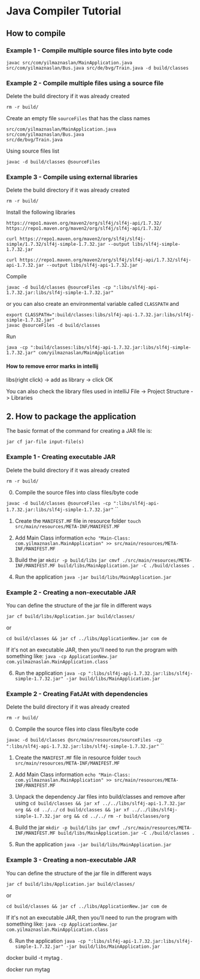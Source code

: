 # Java Compiler Tutorial

## How to compile

### Example 1 - Compile multiple source files into byte code

`javac src/com/yilmaznaslan/MainApplication.java src/com/yilmaznaslan/Bus.java src/de/bvg/Train.java -d build/classes`

### Example 2 - Compile multiple files using a source file

Delete the build directory if it was already created

`rm -r build/`

Create an empty file `sourceFiles` that has the class names

```
src/com/yilmaznaslan/MainApplication.java
src/com/yilmaznaslan/Bus.java
src/de/bvg/Train.java
```

Using source files list

`javac -d build/classes @sourceFiles`

### Example 3 - Compile using external libraries

Delete the build directory if it was already created

`rm -r build/`

Install the following libraries

    https://repo1.maven.org/maven2/org/slf4j/slf4j-api/1.7.32/
    https://repo1.maven.org/maven2/org/slf4j/slf4j-api/1.7.32/

`curl https://repo1.maven.org/maven2/org/slf4j/slf4j-simple/1.7.32/slf4j-simple-1.7.32.jar --output libs/slf4j-simple-1.7.32.jar`

`curl https://repo1.maven.org/maven2/org/slf4j/slf4j-api/1.7.32/slf4j-api-1.7.32.jar --output libs/slf4j-api-1.7.32.jar`


Compile

`javac -d build/classes @sourceFiles -cp ":libs/slf4j-api-1.7.32.jar:libs/slf4j-simple-1.7.32.jar"`

or you can also create an environmental variable called `CLASSPATH` and
```
export CLASSPATH=":build/classes:libs/slf4j-api-1.7.32.jar:libs/slf4j-simple-1.7.32.jar"
javac @sourceFiles -d build/classes
```

Run

`java -cp ":build/classes:libs/slf4j-api-1.7.32.jar:libs/slf4j-simple-1.7.32.jar" com/yilmaznaslan/MainApplication`

#### How to remove error marks in intellij

libs(right click) -> add as library -> click OK

You can also check the library files used in intelliJ
File -> Project Structure -> Libraries 

## 2. How to package the application
The basic format of the command for creating a JAR file is:

`jar cf jar-file input-file(s)`

### Example 1 - Creating executable JAR

Delete the build directory if it was already created

`rm -r build/`

0. Compile the source files into class files/byte code

`javac -d build/classes @sourceFiles -cp ":libs/slf4j-api-1.7.32.jar:libs/slf4j-simple-1.7.32.jar"`
``
1. Create the `MANIFEST.MF` file in resource folder
   `touch src/main/resources/META-INF/MANIFEST.MF`

2. Add Main Class information
   `echo "Main-Class: com.yilmaznaslan.MainApplication" >> src/main/resources/META-INF/MANIFEST.MF`

3. Build the jar
   `mkdir -p build/libs`
   `jar cmvf ./src/main/resources/META-INF/MANIFEST.MF build/libs/MainApplication.jar -C ./build/classes .`

4. Run the application
   `java -jar build/libs/MainApplication.jar`

### Example 2 - Creating a non-executable JAR
You can define the structure of the jar file in different ways

`jar cf build/libs/Application.jar build/classes/`

or

`cd build/classes && jar cf ../libs/ApplicationNew.jar com de`

If it's not an executable JAR, then you'll need to run the program with something like:
`java -cp ApplicationNew.jar com.yilmaznaslan.MainApplication.class`


6. Run the application
   `java -cp ":libs/slf4j-api-1.7.32.jar:libs/slf4j-simple-1.7.32.jar" -jar build/libs/MainApplication.jar`

### Example 2 - Creating FatJAt with dependencies

Delete the build directory if it was already created

`rm -r build/`

0. Compile the source files into class files/byte code

`javac -d build/classes @src/main/resources/sourceFiles -cp ":libs/slf4j-api-1.7.32.jar:libs/slf4j-simple-1.7.32.jar"`
``
1. Create the `MANIFEST.MF` file in resource folder
   `touch src/main/resources/META-INF/MANIFEST.MF`

2. Add Main Class information
   `echo "Main-Class: com.yilmaznaslan.MainApplication" >> src/main/resources/META-INF/MANIFEST.MF`

3. Unpack the dependency Jar files into build/classes and remove after using
`cd build/classes && jar xf ../../libs/slf4j-api-1.7.32.jar org && cd ../../`
`cd build/classes && jar xf ../../libs/slf4j-simple-1.7.32.jar org && cd ../../`
`rm -r build/classes/org`
4. Build the jar
   `mkdir -p build/libs`
   `jar cmvf ./src/main/resources/META-INF/MANIFEST.MF build/libs/MainApplication.jar -C ./build/classes .`

5. Run the application
   `java -jar build/libs/MainApplication.jar`

### Example 3 - Creating a non-executable JAR
You can define the structure of the jar file in different ways

`jar cf build/libs/Application.jar build/classes/`

or

`cd build/classes && jar cf ../libs/ApplicationNew.jar com de`

If it's not an executable JAR, then you'll need to run the program with something like:
`java -cp ApplicationNew.jar com.yilmaznaslan.MainApplication.class`


6. Run the application
   `java -cp ":libs/slf4j-api-1.7.32.jar:libs/slf4j-simple-1.7.32.jar" -jar build/libs/MainApplication.jar`


docker build -t mytag .

docker run mytag

